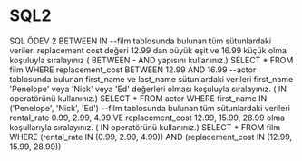 # SQL2
SQL ÖDEV 2 BETWEEN IN
--film tablosunda bulunan tüm sütunlardaki verileri replacement cost değeri 12.99 dan büyük eşit ve 16.99 küçük olma koşuluyla sıralayınız ( BETWEEN - AND yapısını kullanınız.)
SELECT * FROM film
WHERE replacement_cost BETWEEN 12.99 AND 16.99
--actor tablosunda bulunan first_name ve last_name sütunlardaki verileri first_name 'Penelope' veya 'Nick' veya 'Ed' değerleri olması koşuluyla sıralayınız. ( IN operatörünü kullanınız.)
SELECT * FROM actor 
WHERE first_name IN ('Penelope', 'Nick', 'Ed')
--film tablosunda bulunan tüm sütunlardaki verileri rental_rate 0.99, 2.99, 4.99 VE replacement_cost 12.99, 15.99, 28.99 olma koşullarıyla sıralayınız. ( IN operatörünü kullanınız.)
SELECT * FROM film
WHERE (rental_rate IN (0.99, 2.99, 4.99)) AND (replacement_cost IN (12.99, 15.99, 28.99))
